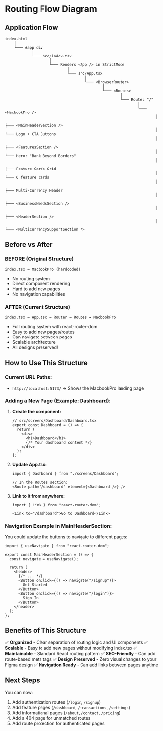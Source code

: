 # Routing Flow Diagram

## Application Flow

```
index.html
    │
    └─── #app div
            │
            └─── src/index.tsx
                    │
                    └─── Renders <App /> in StrictMode
                            │
                            └─── src/App.tsx
                                    │
                                    └─── <BrowserRouter>
                                            │
                                            └─── <Routes>
                                                    │
                                                    └─── Route: "/"
                                                            │
                                                            └─── <MacbookPro />
                                                                    │
                                                                    ├─── <MainHeaderSection />
                                                                    │       └─── Logo + CTA Buttons
                                                                    │
                                                                    ├─── <FeaturesSection />
                                                                    │       └─── Hero: "Bank Beyond Borders"
                                                                    │
                                                                    ├─── Feature Cards Grid
                                                                    │       └─── 6 feature cards
                                                                    │
                                                                    ├─── Multi-Currency Header
                                                                    │
                                                                    ├─── <BusinessNeedsSection />
                                                                    │
                                                                    ├─── <HeaderSection />
                                                                    │
                                                                    └─── <MultiCurrencySupportSection />
```

## Before vs After

### BEFORE (Original Structure)
```
index.tsx → MacbookPro (hardcoded)
```
- No routing system
- Direct component rendering
- Hard to add new pages
- No navigation capabilities

### AFTER (Current Structure)
```
index.tsx → App.tsx → Router → Routes → MacbookPro
```
- Full routing system with react-router-dom
- Easy to add new pages/routes
- Can navigate between pages
- Scalable architecture
- All designs preserved!

## How to Use This Structure

### Current URL Paths:
- `http://localhost:5173/` → Shows the MacbookPro landing page

### Adding a New Page (Example: Dashboard):

1. **Create the component:**
   ```tsx
   // src/screens/Dashboard/Dashboard.tsx
   export const Dashboard = () => {
     return (
       <div>
         <h1>Dashboard</h1>
         {/* Your dashboard content */}
       </div>
     );
   };
   ```

2. **Update App.tsx:**
   ```tsx
   import { Dashboard } from "./screens/Dashboard";
   
   // In the Routes section:
   <Route path="/dashboard" element={<Dashboard />} />
   ```

3. **Link to it from anywhere:**
   ```tsx
   import { Link } from "react-router-dom";
   
   <Link to="/dashboard">Go to Dashboard</Link>
   ```

### Navigation Example in MainHeaderSection:

You could update the buttons to navigate to different pages:

```tsx
import { useNavigate } from "react-router-dom";

export const MainHeaderSection = () => {
  const navigate = useNavigate();
  
  return (
    <header>
      {/* ... */}
      <Button onClick={() => navigate("/signup")}>
        Get Started
      </Button>
      <Button onClick={() => navigate("/login")}>
        Sign In
      </Button>
    </header>
  );
};
```

## Benefits of This Structure

✅ **Organized** - Clear separation of routing logic and UI components
✅ **Scalable** - Easy to add new pages without modifying index.tsx
✅ **Maintainable** - Standard React routing pattern
✅ **SEO-Friendly** - Can add route-based meta tags
✅ **Design Preserved** - Zero visual changes to your Figma design
✅ **Navigation Ready** - Can add links between pages anytime

## Next Steps

You can now:
1. Add authentication routes (`/login`, `/signup`)
2. Add feature pages (`/dashboard`, `/transactions`, `/settings`)
3. Add informational pages (`/about`, `/contact`, `/pricing`)
4. Add a 404 page for unmatched routes
5. Add route protection for authenticated pages
